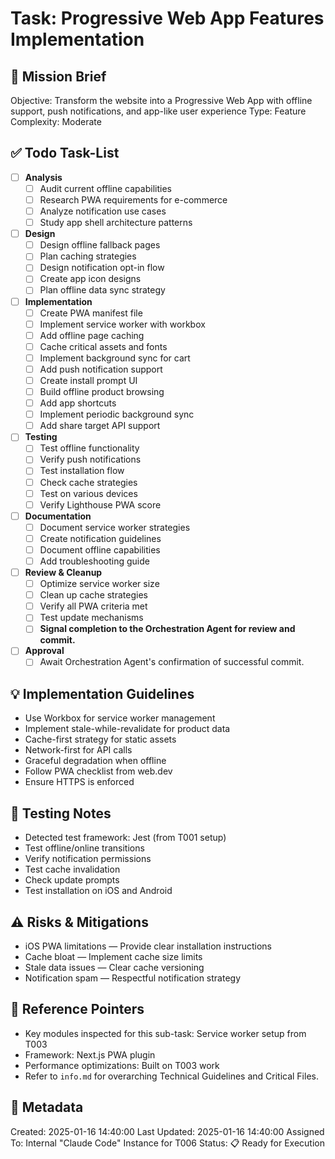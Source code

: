 # Task: Progressive Web App Features Implementation

## 🎯 Mission Brief
Objective: Transform the website into a Progressive Web App with offline support, push notifications, and app-like user experience
Type: Feature
Complexity: Moderate

## ✅ Todo Task-List
- [ ] **Analysis**
  - [ ] Audit current offline capabilities
  - [ ] Research PWA requirements for e-commerce
  - [ ] Analyze notification use cases
  - [ ] Study app shell architecture patterns
- [ ] **Design**
  - [ ] Design offline fallback pages
  - [ ] Plan caching strategies
  - [ ] Design notification opt-in flow
  - [ ] Create app icon designs
  - [ ] Plan offline data sync strategy
- [ ] **Implementation**
  - [ ] Create PWA manifest file
  - [ ] Implement service worker with workbox
  - [ ] Add offline page caching
  - [ ] Cache critical assets and fonts
  - [ ] Implement background sync for cart
  - [ ] Add push notification support
  - [ ] Create install prompt UI
  - [ ] Build offline product browsing
  - [ ] Add app shortcuts
  - [ ] Implement periodic background sync
  - [ ] Add share target API support
- [ ] **Testing**
  - [ ] Test offline functionality
  - [ ] Verify push notifications
  - [ ] Test installation flow
  - [ ] Check cache strategies
  - [ ] Test on various devices
  - [ ] Verify Lighthouse PWA score
- [ ] **Documentation**
  - [ ] Document service worker strategies
  - [ ] Create notification guidelines
  - [ ] Document offline capabilities
  - [ ] Add troubleshooting guide
- [ ] **Review & Cleanup**
  - [ ] Optimize service worker size
  - [ ] Clean up cache strategies
  - [ ] Verify all PWA criteria met
  - [ ] Test update mechanisms
  - [ ] **Signal completion to the Orchestration Agent for review and commit.**
- [ ] **Approval**
  - [ ] Await Orchestration Agent's confirmation of successful commit.

## 💡 Implementation Guidelines
- Use Workbox for service worker management
- Implement stale-while-revalidate for product data
- Cache-first strategy for static assets
- Network-first for API calls
- Graceful degradation when offline
- Follow PWA checklist from web.dev
- Ensure HTTPS is enforced

## 🧪 Testing Notes
- Detected test framework: Jest (from T001 setup)
- Test offline/online transitions
- Verify notification permissions
- Test cache invalidation
- Check update prompts
- Test installation on iOS and Android

## ⚠️ Risks & Mitigations
- iOS PWA limitations — Provide clear installation instructions
- Cache bloat — Implement cache size limits
- Stale data issues — Clear cache versioning
- Notification spam — Respectful notification strategy

## 🔗 Reference Pointers
- Key modules inspected for this sub-task: Service worker setup from T003
- Framework: Next.js PWA plugin
- Performance optimizations: Built on T003 work
- Refer to `info.md` for overarching Technical Guidelines and Critical Files.

## 📅 Metadata
Created: 2025-01-16 14:40:00
Last Updated: 2025-01-16 14:40:00
Assigned To: Internal "Claude Code" Instance for T006
Status: 📋 Ready for Execution